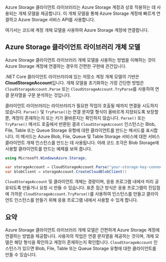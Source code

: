 Azure Storage 클라이언트 라이브러리는 Azure Storage 계정과 상호 작용하는 데 사용되는 개체 모델을 제공합니다. 이 개체 모델을 통해 Azure Storage 계정에 빠르게 연결하고 Azure Storage 서비스 API를 사용합니다. 

여기서는 코드에 계정 개체 모델을 사용하여 Azure Storage 계정에 연결합니다.

## <a name="azure-storage-client-library-object-model"></a>Azure Storage 클라이언트 라이브러리 개체 모델

Azure Storage 클라이언트 라이브러리 개체 모델을 사용하는 방법을 이해하는 것이 Azure Storage 계정에 연결하는 경우의 간편한 구현에 관건입니다.

.NET Core 클라이언트 라이브러리에 있는 저장소 계정 개체 모델의 기반은 **CloudStorageAccount**입니다. 개체 모델을 초기화하는 가장 간단한 방법은 `CloudStorageAccount.Parse` 또는 `CloudStorageAccount.TryParse`를 사용하여 연결 문자열을 구문 분석하는 것입니다.

클라이언트 라이브러리는 라이브러리가 필요한 작업이 호출될 때까지 연결을 시도하지 않습니다. `Parse()` 및 `TryParse()`는 연결 문자열 형식이 올바르게 지정되도록 보장할 뿐, 계정이 존재하는지 또는 키가 올바른지는 확인하지 않습니다. `Parse()` 또는 `TryParse()` 메서드 호출에서 반환된 결과 `CloudStorageAccount` 인스턴스는 Blob, File, Table 또는 Queue Storage 유형에 대한 클라이언트를 만드는 메서드를 표시합니다. 이 메서드는 Azure Blob, File, Queue 및 Table Storage 서비스에 대한 서비스 클라이언트 개체 인스턴스를 만드는 데 사용됩니다. 아래 코드 조각은 Blob Storage에 사용할 클라이언트를 만드는 예제를 보여 줍니다.

```c#
using Microsoft.WindowsAzure.Storage;

var storageAccount = CloudStorageAccount.Parse("your-storage-key-connection-string");
var blobClient = storageAccount.CreateCloudBlobClient()
```

`CloudStorageAccount` 및 클라이언트 개체는 경량이며, 응용 프로그램 내에서 미리 공유되도록 만들거나 요청 시 만들 수 있습니다. 표준 접근 방식은 응용 프로그램의 진입점에 가까운 `CloudStorageAccount.TryParse()`를 사용하여 인스턴스를 만들고 클라이언트 인스턴스를 만들기 위해 응용 프로그램 내에서 사용할 수 있게 합니다.

## <a name="summary"></a>요약

Azure Storage 클라이언트 라이브러리 개체 모델은 간편하게 Azure Storage 계정에 연결하는 방법을 제공합니다. 사용자의 작업은 연결 문자열을 제공하는 것이며, 개체 모델은 해당 형식을 확인하고 계정이 존재하는지 확인합니다. `CloudStorageAccount` 인스턴스가 있으면 Blob, File, Table 또는 Queue Storage 유형에 대한 클라이언트를 만들 수 있습니다. 
